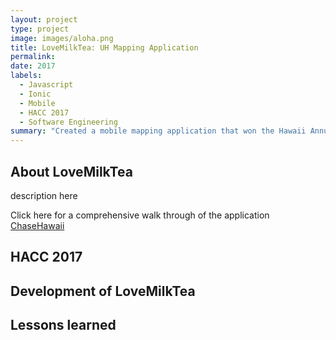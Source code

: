 ```yaml
---
layout: project
type: project
image: images/aloha.png
title: LoveMilkTea: UH Mapping Application
permalink: 
date: 2017
labels:
  - Javascript
  - Ionic
  - Mobile
  - HACC 2017
  - Software Engineering
summary: "Created a mobile mapping application that won the Hawaii Annual Code challenge"
---
```


## About LoveMilkTea
<p>description here</p>

Click here for a comprehensive walk through of the application [<i class="github icon"></i>ChaseHawaii](https://chasehawaii.github.io/)
## HACC 2017
## Development of LoveMilkTea

## Lessons learned
